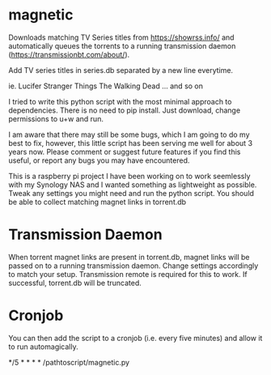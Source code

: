 # magnetic
Downloads matching TV Series titles from https://showrss.info/ and automatically queues the torrents to a running transmission daemon (https://transmissionbt.com/about/).

Add TV series titles in series.db separated by a new line everytime.

ie. Lucifer
    Stranger Things
    The Walking Dead
... and so on
    
    
I tried to write this python script with the most minimal approach to dependencies. There is no need to pip install. Just download, change permissions to u+w and run.

I am aware that there may still be some bugs, which I am going to do my best to fix, however, this little script has been serving me well for about 3 years now.
Please comment or suggest future features if you find this useful, or report any bugs you may have encountered.

This is a raspberry pi project I have been working on to work seemlessly with my Synology NAS and I wanted something as lightweight as possible.
Tweak any settings you might need and run the python script.
You should be able to collect matching magnet links in torrent.db

# Transmission Daemon
When torrent magnet links are present in torrent.db, magnet links will be passed on to a running transmission daemon. Change settings accordingly to match your setup.
Transmission remote is required for this to work. If successful, torrent.db will be truncated.

# Cronjob
You can then add the script to a cronjob (i.e. every five minutes) and allow it to run automagically.

*/5    *      *      *      *      /pathtoscript/magnetic.py
